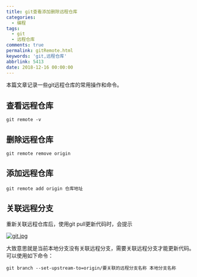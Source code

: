 ```yaml
---
title: git查看添加删除远程仓库
categories:
  - 编程
tags:
  - git
  - 远程仓库
comments: true
permalink: gitRemote.html
keywords: 'git,远程仓库'
abbrlink: 5413
date: 2018-12-16 00:00:00
---
```


本篇文章记录一些git远程仓库的常用操作和命令。
<!-- more -->

## 查看远程仓库

```
git remote -v

```

## 删除远程仓库

```
git remote remove origin

```

## 添加远程仓库

```
git remote add origin 仓库地址

```

## 关联远程分支

重新关联远程仓库后，使用git pull更新代码时，会提示

[![git.jpg](https://i.postimg.cc/jSGTzzMK/git.jpg)](https://postimg.cc/4YbjGhCF)

大致意思就是当前本地分支没有关联远程分支，需要关联远程分支才能更新代码。可以使用如下命令：

```
git branch --set-upstream-to=origin/要关联的远程分支名称 本地分支名称

```